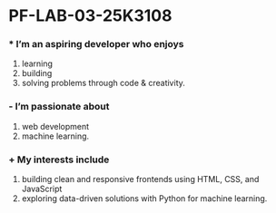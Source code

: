 # PF-LAB-03-25K3108
### * I’m an aspiring developer who enjoys
  1. learning
  2. building
  3. solving problems
through code & creativity.

### - I’m passionate about 
  1. web development
  2. machine learning.

### + My interests include 
  1. building clean and responsive frontends using HTML, CSS, and JavaScript 
  2. exploring data-driven solutions with Python for machine learning.
